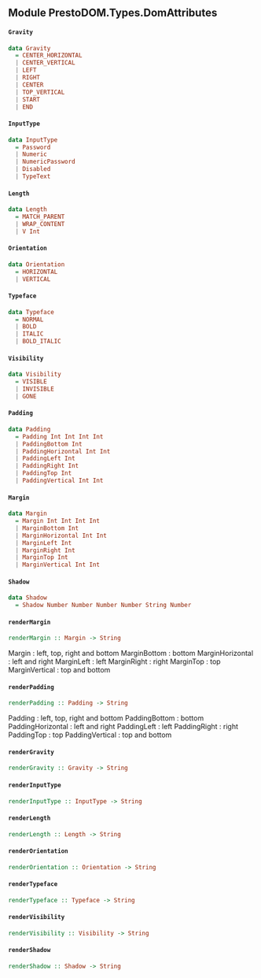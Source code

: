 ## Module PrestoDOM.Types.DomAttributes

#### `Gravity`

``` purescript
data Gravity
  = CENTER_HORIZONTAL
  | CENTER_VERTICAL
  | LEFT
  | RIGHT
  | CENTER
  | TOP_VERTICAL
  | START
  | END
```

#### `InputType`

``` purescript
data InputType
  = Password
  | Numeric
  | NumericPassword
  | Disabled
  | TypeText
```

#### `Length`

``` purescript
data Length
  = MATCH_PARENT
  | WRAP_CONTENT
  | V Int
```

#### `Orientation`

``` purescript
data Orientation
  = HORIZONTAL
  | VERTICAL
```

#### `Typeface`

``` purescript
data Typeface
  = NORMAL
  | BOLD
  | ITALIC
  | BOLD_ITALIC
```

#### `Visibility`

``` purescript
data Visibility
  = VISIBLE
  | INVISIBLE
  | GONE
```

#### `Padding`

``` purescript
data Padding
  = Padding Int Int Int Int
  | PaddingBottom Int
  | PaddingHorizontal Int Int
  | PaddingLeft Int
  | PaddingRight Int
  | PaddingTop Int
  | PaddingVertical Int Int
```

#### `Margin`

``` purescript
data Margin
  = Margin Int Int Int Int
  | MarginBottom Int
  | MarginHorizontal Int Int
  | MarginLeft Int
  | MarginRight Int
  | MarginTop Int
  | MarginVertical Int Int
```

#### `Shadow`

``` purescript
data Shadow
  = Shadow Number Number Number Number String Number
```

#### `renderMargin`

``` purescript
renderMargin :: Margin -> String
```

Margin : left, top, right and bottom
MarginBottom : bottom
MarginHorizontal : left and right
MarginLeft : left
MarginRight : right
MarginTop : top
MarginVertical : top and bottom

#### `renderPadding`

``` purescript
renderPadding :: Padding -> String
```

Padding : left, top, right and bottom
PaddingBottom : bottom
PaddingHorizontal : left and right
PaddingLeft : left
PaddingRight : right
PaddingTop : top
PaddingVertical : top and bottom

#### `renderGravity`

``` purescript
renderGravity :: Gravity -> String
```

#### `renderInputType`

``` purescript
renderInputType :: InputType -> String
```

#### `renderLength`

``` purescript
renderLength :: Length -> String
```

#### `renderOrientation`

``` purescript
renderOrientation :: Orientation -> String
```

#### `renderTypeface`

``` purescript
renderTypeface :: Typeface -> String
```

#### `renderVisibility`

``` purescript
renderVisibility :: Visibility -> String
```

#### `renderShadow`

``` purescript
renderShadow :: Shadow -> String
```


